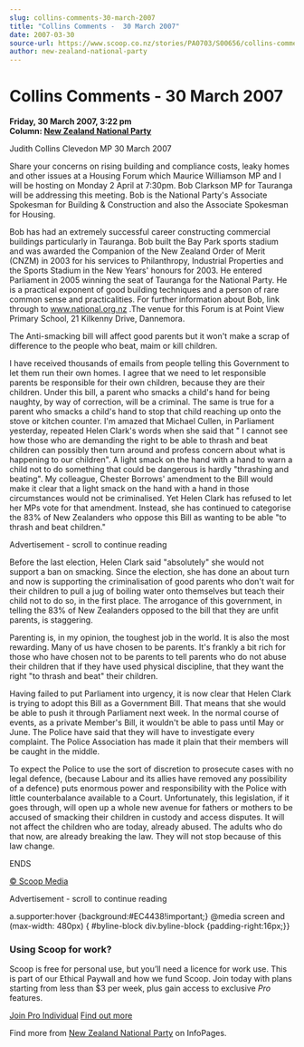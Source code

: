 ```yaml
---
slug: collins-comments-30-march-2007
title: "Collins Comments -  30 March 2007"
date: 2007-03-30
source-url: https://www.scoop.co.nz/stories/PA0703/S00656/collins-comments-30-march-2007.htm
author: new-zealand-national-party
---
```

Collins Comments - 30 March 2007
================================

**Friday, 30 March 2007, 3:22 pm**  
**Column: [New Zealand National Party](https://info.scoop.co.nz/New_Zealand_National_Party)**

  
Judith Collins Clevedon MP 30 March 2007

Share your concerns on rising building and compliance costs, leaky homes and other issues at a Housing Forum which Maurice Williamson MP and I will be hosting on Monday 2 April at 7:30pm. Bob Clarkson MP for Tauranga will be addressing this meeting. Bob is the National Party's Associate Spokesman for Building & Construction and also the Associate Spokesman for Housing.

Bob has had an extremely successful career constructing commercial buildings particularly in Tauranga. Bob built the Bay Park sports stadium and was awarded the Companion of the New Zealand Order of Merit (CNZM) in 2003 for his services to Philanthropy, Industrial Properties and the Sports Stadium in the New Years' honours for 2003. He entered Parliament in 2005 winning the seat of Tauranga for the National Party. He is a practical exponent of good building techniques and a person of rare common sense and practicalities. For further information about Bob, link through to www.national.org.nz .The venue for this Forum is at Point View Primary School, 21 Kilkenny Drive, Dannemora.

The Anti-smacking bill will affect good parents but it won't make a scrap of difference to the people who beat, maim or kill children.

I have received thousands of emails from people telling this Government to let them run their own homes. I agree that we need to let responsible parents be responsible for their own children, because they are their children. Under this bill, a parent who smacks a child's hand for being naughty, by way of correction, will be a criminal. The same is true for a parent who smacks a child's hand to stop that child reaching up onto the stove or kitchen counter. I'm amazed that Michael Cullen, in Parliament yesterday, repeated Helen Clark's words when she said that \" I cannot see how those who are demanding the right to be able to thrash and beat children can possibly then turn around and profess concern about what is happening to our children". A light smack on the hand with a hand to warn a child not to do something that could be dangerous is hardly "thrashing and beating". My colleague, Chester Borrows' amendment to the Bill would make it clear that a light smack on the hand with a hand in those circumstances would not be criminalised. Yet Helen Clark has refused to let her MPs vote for that amendment. Instead, she has continued to categorise the 83% of New Zealanders who oppose this Bill as wanting to be able "to thrash and beat children."

Advertisement - scroll to continue reading





Before the last election, Helen Clark said "absolutely" she would not support a ban on smacking. Since the election, she has done an about turn and now is supporting the criminalisation of good parents who don't wait for their children to pull a jug of boiling water onto themselves but teach their child not to do so, in the first place. The arrogance of this government, in telling the 83% of New Zealanders opposed to the bill that they are unfit parents, is staggering.

Parenting is, in my opinion, the toughest job in the world. It is also the most rewarding. Many of us have chosen to be parents. It's frankly a bit rich for those who have chosen not to be parents to tell parents who do not abuse their children that if they have used physical discipline, that they want the right "to thrash and beat" their children.

Having failed to put Parliament into urgency, it is now clear that Helen Clark is trying to adopt this Bill as a Government Bill. That means that she would be able to push it through Parliament next week. In the normal course of events, as a private Member's Bill, it wouldn't be able to pass until May or June. The Police have said that they will have to investigate every complaint. The Police Association has made it plain that their members will be caught in the middle.

To expect the Police to use the sort of discretion to prosecute cases with no legal defence, (because Labour and its allies have removed any possibility of a defence) puts enormous power and responsibility with the Police with little counterbalance available to a Court. Unfortunately, this legislation, if it goes through, will open up a whole new avenue for fathers or mothers to be accused of smacking their children in custody and access disputes. It will not affect the children who are today, already abused. The adults who do that now, are already breaking the law. They will not stop because of this law change.

ENDS

  

[© Scoop Media](http://www.scoop.co.nz/about/terms.html)  

Advertisement - scroll to continue reading



a.supporter:hover {background:#EC4438!important;} @media screen and (max-width: 480px) { #byline-block div.byline-block {padding-right:16px;}}

### Using Scoop for work?

Scoop is free for personal use, but you’ll need a licence for work use. This is part of our Ethical Paywall and how we fund Scoop. Join today with plans starting from less than $3 per week, plus gain access to exclusive _Pro_ features.  
  
[Join Pro Individual](https://pro.scoop.co.nz/Individual/?from=ProIn24) [Find out more](https://pro.scoop.co.nz/using-scoop-for-work/?from=ProIn24)

Find more from [New Zealand National Party](https://info.scoop.co.nz/New_Zealand_National_Party) on InfoPages.